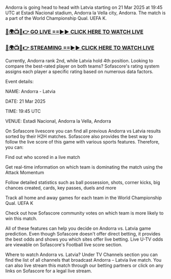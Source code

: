 Andorra is going head to head with Latvia starting on 21 Mar 2025 at 19:45 UTC at Estadi Nacional stadium, Andorra la Vella city, Andorra. The match is a part of the World Championship Qual. UEFA K.


<h3><a href="https://t.co/P4w5nBbPFk">🔴🌍📺📱👉 GO LIVE ==►► CLICK HERE TO WATCH LIVE</a></h3>

<h3><a href="https://t.co/P4w5nBbPFk">🔴🌍📺📱👉 STREAMING ==►► CLICK HERE TO WATCH LIVE</a></h3>

Currently, Andorra rank 2nd, while Latvia hold 4th position. Looking to compare the best-rated player on both teams? Sofascore's rating system assigns each player a specific rating based on numerous data factors.



Event details:



NAME: Andorra - Latvia



DATE: 21 Mar 2025



TIME: 19:45 UTC



VENUE: Estadi Nacional, Andorra la Vella, Andorra



On Sofascore livescore you can find all previous Andorra vs Latvia results sorted by their H2H matches. Sofascore also provides the best way to follow the live score of this game with various sports features. Therefore, you can:

Find out who scored in a live match



Get real-time information on which team is dominating the match using the Attack Momentum

Follow detailed statistics such as ball possession, shots, corner kicks, big chances created, cards, key passes, duels and more

Track all home and away games for each team in the World Championship Qual. UEFA K



Check out how Sofascore community votes on which team is more likely to win this match.

All of these features can help you decide on Andorra vs. Latvia game prediction. Even though Sofascore doesn't offer direct betting, it provides the best odds and shows you which sites offer live betting. Live U-TV odds are viewable on Sofascore's Football live score section.

Where to watch Andorra vs. Latvia? Under TV Channels section you can find the list of all channels that broadcast Andorra – Latvia live match. You can also live stream this match through our betting partners or click on any links on Sofascore for a legal live stream.
